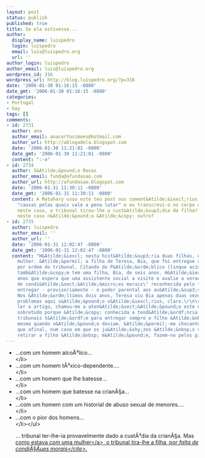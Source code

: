 ```yaml
---
layout: post
status: publish
published: true
title: Se ela estivesse...
author:
  display_name: luispedro
  login: luispedro
  email: luis@luispedro.org
  url: ''
author_login: luispedro
author_email: luis@luispedro.org
wordpress_id: 316
wordpress_url: http://blog.luispedro.org/?p=316
date: '2006-01-30 01:16:15 -0800'
date_gmt: '2006-01-30 01:16:15 -0800'
categories:
- Portugal
- Gay
tags: []
comments:
- id: 2731
  author: ana
  author_email: anacertosimoes@hotmail.com
  author_url: http://ablogadela.blogspot.com
  date: '2006-01-30 11:21:01 -0800'
  date_gmt: '2006-01-30 11:21:01 -0800'
  content: ":-o"
- id: 2734
  author: S&Atilde;&pound;o Rosas
  author_email: funda@afundasao.com
  author_url: http://afundasao.blogspot.com
  date: '2006-01-31 11:30:11 -0800'
  date_gmt: '2006-01-31 11:30:11 -0800'
  content: A Matahary usou este teu post nos coment&Atilde;&iexcl;rios ao meu post
    "causas pelas quais vale a pena lutar" e eu transcrevi-o no corpo do post. Mas
    neste caso, o tribunal tirou-lhe a cust&Atilde;&sup3;dia da filha? O problema
    neste caso n&Atilde;&pound;o &Atilde;&copy; outro?
- id: 2735
  author: luispedro
  author_email: ''
  author_url: ''
  date: '2006-01-31 12:02:47 -0800'
  date_gmt: '2006-01-31 12:02:47 -0800'
  content: "H&Atilde;&iexcl; nesta hist&Atilde;&sup3;ria duas filhas, uma de cada
    mulher. &Atilde;&permil; a filha de Teresa, Bia, que foi entregue aos av&Atilde;&acute;s
    por ordem do tribunal. Citando do P&Atilde;&ordm;blico (linque acima):\r\n\r\n&Acirc;&laquo;\r\nTeresa
    tamb&Atilde;&copy;m tem uma filha, Bia, de seis anos. H&Atilde;&iexcl; tr&Atilde;&ordf;s
    anos que espera que uma assistente social a visite e avalie a veracidade da \"falta
    de condi&Atilde;&sect;&Atilde;&micro;es morais\" reconhecida pelo tribunal para
    entregar - provisoriamente - o poder parental aos av&Atilde;&sup3;s maternos.
    Nos &Atilde;&ordm;ltimos dois anos, Teresa viu Bia apenas duas vezes.\r\n&Acirc;&raquo;\r\n\r\nOs
    problemas aqui s&Atilde;&pound;o v&Atilde;&iexcl;rios, claro.\r\n\r\nA mim, ao
    ler o artigo, chamou-me a aten&Atilde;&sect;&Atilde;&pound;o este em particular
    sobretudo porque &Atilde;&copy; conhecida a tend&Atilde;&ordf;ncia que os nossos
    tribunais t&Atilde;&ordf;m para entregar sempre o filho &Atilde;&nbsp; m&Atilde;&pound;e,
    mesmo quando n&Atilde;&pound;o deviam. &Atilde;&permil;-me chocante descobrir
    que afinal, num caso em que os ju&Atilde;&shy;zes &Atilde;&nbsp;s vezes decidem
    retirar a filha &Atilde;&nbsp; m&Atilde;&pound;e, fazem-no pelos piores dos motivos."
---
```

<ul>
<li>...com um homem alco&Atilde;&sup3;lico...<br />
<&#47;li>
<li>...com um homem t&Atilde;&sup3;xico-dependente....<br />
<&#47;li>
<li>...com um homem que lhe batesse...<br />
<&#47;li>
<li>...com um homem que batesse na crian&Atilde;&sect;a...<br />
<&#47;li>
<li>...com um homem com um historial de abuso sexual de menores....<br />
<&#47;li>
<li>...com o pior dos homens...<br />
<&#47;li><&#47;ul></p>
<p>... tribunal ter-lhe-ia provavelmente dado a cust&Atilde;&sup3;dia da crian&Atilde;&sect;a. Mas <a href="http:&#47;&#47;www.publico.clix.pt&#47;shownews.asp?id=1246145&idCanal=21">como estava com uma mulher<&#47;a>, o tribunal tira-lhe a filha, por <cite>falta de condi&Atilde;&sect;&Atilde;&micro;es morais<&#47;cite>.</p>
